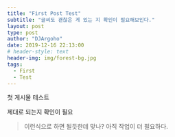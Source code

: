 ```yaml
---
title: "First Post Test"
subtitle: "글씨도 괜찮은 게 있는 지 확인이 필요해보인다."
layout: post
type: post
author: "DJArgoho"
date: 2019-12-16 22:13:00
# header-style: text
header-img: img/forest-bg.jpg
tags:
  - First
  - Test
---
```


첫 게시물 테스트  

제대로 되는지 확인이 필요  

> 이런식으로 하면 될듯한데 맞나?
> 아직 작업이 더 필요하다.



